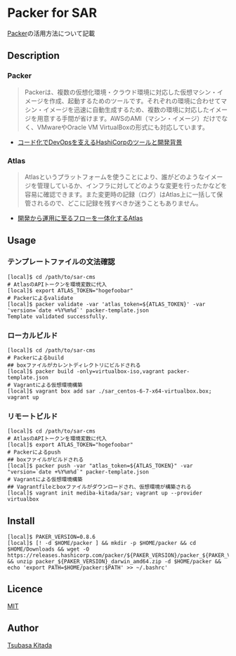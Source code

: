 Packer for SAR
====

[Packer](https://www.packer.io)の活用方法について記載

## Description

### Packer

>Packerは、複数の仮想化環境・クラウド環境に対応した仮想マシン・イメージを作成、起動するためのツールです。それぞれの環境に合わせてマシン・イメージを迅速に自動生成するため、複数の環境に対応したイメージを用意する手間が省けます。AWSのAMI（マシン・イメージ）だけでなく、VMwareやOracle VM VirtualBoxの形式にも対応しています。

* [コード化でDevOpsを支えるHashiCorpのツールと開発背景](https://thinkit.co.jp/story/2015/03/05/5671)

### Atlas

>Atlasというプラットフォームを使うことにより、誰がどのようなイメージを管理しているか、インフラに対してどのような変更を行ったかなどを容易に確認できます。また変更時の記録（ログ）はAtlas上に一括して保管されるので、どこに記録を残すべきか迷うこともありません。

* [開発から運用に至るフローを一体化するAtlas](https://thinkit.co.jp/story/2015/10/01/6443)

## Usage

### テンプレートファイルの文法確認

```
[local]$ cd /path/to/sar-cms
# AtlasのAPIトークンを環境変数に代入  
[local]$ export ATLAS_TOKEN="hogefoobar"
# Packerによるvalidate
[local]$ packer validate -var 'atlas_token=${ATLAS_TOKEN}' -var 'version=`date +%Y%m%d`' packer-template.json
Template validated successfully.
```

### ローカルビルド

```
[local]$ cd /path/to/sar-cms
# Packerによるbuild
## boxファイルがカレントディレクトリにビルドされる
[local]$ packer build -only=virtualbox-iso,vagrant packer-template.json
# Vagrantによる仮想環境構築
[local]$ vagrant box add sar ./sar_centos-6-7-x64-virtualbox.box; vagrant up
```

### リモートビルド

```
[local]$ cd /path/to/sar-cms
# AtlasのAPIトークンを環境変数に代入  
[local]$ export ATLAS_TOKEN="hogefoobar"
# Packerによるpush
## boxファイルがビルドされる
[local]$ packer push -var "atlas_token=${ATLAS_TOKEN}" -var "version=`date +%Y%m%d`" packer-template.json
# Vagrantによる仮想環境構築
## Vagrantfileとboxファイルがダウンロードされ、仮想環境が構築される
[local]$ vagrant init mediba-kitada/sar; vagrant up --provider virtualbox
```

## Install

```
[local]$ PAKER_VERSION=0.8.6
[local]$ [! -d $HOME/packer ] && mkdir -p $HOME/packer && cd $HOME/Downloads && wget -O https://releases.hashicorp.com/packer/${PAKER_VERSION}/packer_${PAKER_VERSION}_darwin_amd64.zip && unzip packer_${PAKER_VERSION}_darwin_amd64.zip -d $HOME/packer && echo 'export PATH=$HOME/packer:$PATH' >> ~/.bashrc'
```

## Licence

[MIT](https://github.com/tcnksm/tool/blob/master/LICENCE)

## Author

[Tsubasa Kitada](https://github.com/mediba-kitada)
